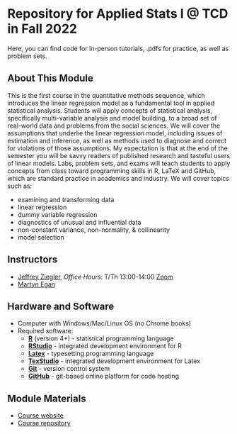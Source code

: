 # Repository for Applied Stats I @ TCD in Fall 2022

Here, you can find code for in-person tutorials, .pdfs for practice, as well as problem sets.


## About This Module

This is the first course in the quantitative methods sequence, which introduces the linear regression model as a fundamental tool in applied statistical analysis. Students will apply concepts of statistical analysis, specifically multi-variable analysis and model building, to a broad set of real-world data and problems from the social sciences. We will cover the assumptions that underlie the linear regression model, including issues of estimation and inference, as well as methods used to diagnose and correct for violations of those assumptions. My expectation is that at the end of the semester you will be savvy readers of published research and tasteful users of linear models. Labs, problem sets, and exams will teach students to apply concepts from class toward programming skills in R, LaTeX and GitHub, which are standard practice in academics and industry. We will cover topics such as:
- examining and transforming data
- linear regression 
- dummy variable regression
- diagnostics of unusual and influential data
- non-constant variance, non-normality, \& collinearity
- model selection

## Instructors

- [Jeffrey Ziegler](mailto:zieglerj@tcd.ie), *Office Hours*: T/Th 13:00-14:00 [Zoom](https://calendly.com/jeffreymziegler/pou-7003-oh)
- [Martyn Egan](mailto:eganm9@tcd.ie)

## Hardware and Software

- Computer with Windows/Mac/Linux OS (no Chrome books)
- Required software:
    - [**R**](https://cran.r-project.org/) (version 4+) - statistical programming language
    - [**RStudio**](https://www.rstudio.com/) - integrated development environment for R
    - [**Latex**](https://www.latex-project.org/get/) - typesetting programming language
    - [**TexStudio**](https://www.texstudio.org/) - integrated development environment for Latex
    - [**Git**](https://git-scm.com/) - version control system
    - [**GitHub**](https://github.com/) - git-based online platform for code hosting
   
## Module Materials

- [Course website](http://jeffreyziegler.org/pages/POU7001/454bb65f037965c84ff5ab4e9140df7e4787e69a/)
- [Course repository](https://github.com/ASDS-TCD/StatsI_Fall2022/)

